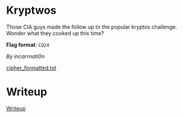 # Kryptwos

Those CIA guys made the follow up to the popular kryptos challenge. Wonder what they cooked up this time?

**Flag format**: `CQ24`

*By incarrnati0n*

[cipher_formatted.txt](files/cipher_formatted.txt)

# Writeup

[Writeup](WRITEUP.md)
